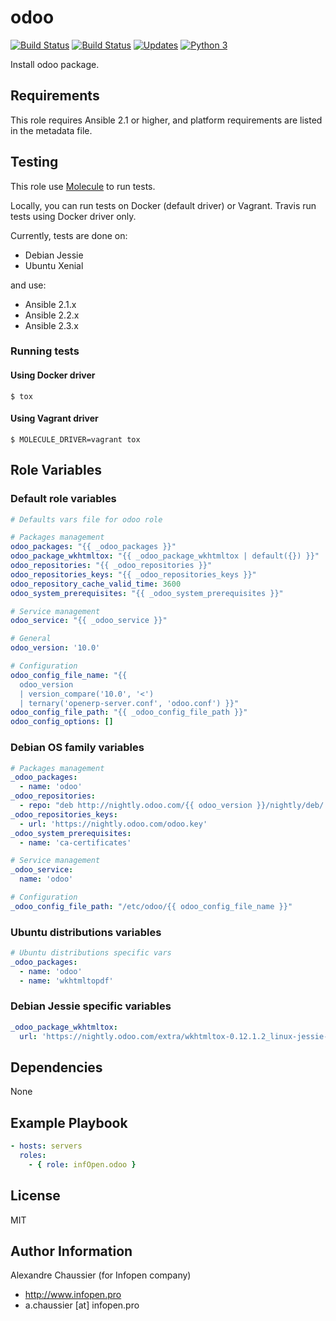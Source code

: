 # odoo

[![Build Status](https://img.shields.io/travis/infOpen/ansible-role-odoo/master.svg?label=travis_master)](https://travis-ci.org/infOpen/ansible-role-odoo)
[![Build Status](https://img.shields.io/travis/infOpen/ansible-role-odoo/develop.svg?label=travis_develop)](https://travis-ci.org/infOpen/ansible-role-odoo)
[![Updates](https://pyup.io/repos/github/infOpen/ansible-role-odoo/shield.svg)](https://pyup.io/repos/github/infOpen/ansible-role-odoo/)
[![Python 3](https://pyup.io/repos/github/infOpen/ansible-role-odoo/python-3-shield.svg)](https://pyup.io/repos/github/infOpen/ansible-role-odoo/)

Install odoo package.

## Requirements

This role requires Ansible 2.1 or higher,
and platform requirements are listed in the metadata file.

## Testing

This role use [Molecule](https://github.com/metacloud/molecule/) to run tests.

Locally, you can run tests on Docker (default driver) or Vagrant.
Travis run tests using Docker driver only.

Currently, tests are done on:
- Debian Jessie
- Ubuntu Xenial

and use:
- Ansible 2.1.x
- Ansible 2.2.x
- Ansible 2.3.x

### Running tests

#### Using Docker driver

```
$ tox
```

#### Using Vagrant driver

```
$ MOLECULE_DRIVER=vagrant tox
```

## Role Variables

### Default role variables

``` yaml
# Defaults vars file for odoo role

# Packages management
odoo_packages: "{{ _odoo_packages }}"
odoo_package_wkhtmltox: "{{ _odoo_package_wkhtmltox | default({}) }}"
odoo_repositories: "{{ _odoo_repositories }}"
odoo_repositories_keys: "{{ _odoo_repositories_keys }}"
odoo_repository_cache_valid_time: 3600
odoo_system_prerequisites: "{{ _odoo_system_prerequisites }}"

# Service management
odoo_service: "{{ _odoo_service }}"

# General
odoo_version: '10.0'

# Configuration
odoo_config_file_name: "{{
  odoo_version
  | version_compare('10.0', '<')
  | ternary('openerp-server.conf', 'odoo.conf') }}"
odoo_config_file_path: "{{ _odoo_config_file_path }}"
odoo_config_options: []
```

### Debian OS family variables

``` yaml
# Packages management
_odoo_packages:
  - name: 'odoo'
_odoo_repositories:
  - repo: "deb http://nightly.odoo.com/{{ odoo_version }}/nightly/deb/ ./"
_odoo_repositories_keys:
  - url: 'https://nightly.odoo.com/odoo.key'
_odoo_system_prerequisites:
  - name: 'ca-certificates'

# Service management
_odoo_service:
  name: 'odoo'

# Configuration
_odoo_config_file_path: "/etc/odoo/{{ odoo_config_file_name }}"
```

### Ubuntu distributions variables

``` yaml
# Ubuntu distributions specific vars
_odoo_packages:
  - name: 'odoo'
  - name: 'wkhtmltopdf'
```

### Debian Jessie specific variables

``` yaml
_odoo_package_wkhtmltox:
  url: 'https://nightly.odoo.com/extra/wkhtmltox-0.12.1.2_linux-jessie-amd64.deb'
```

## Dependencies

None

## Example Playbook

``` yaml
- hosts: servers
  roles:
    - { role: infOpen.odoo }
```

## License

MIT

## Author Information

Alexandre Chaussier (for Infopen company)
- http://www.infopen.pro
- a.chaussier [at] infopen.pro

